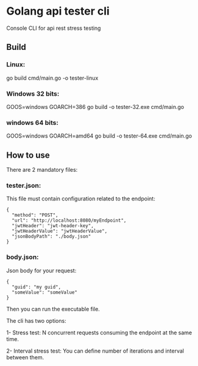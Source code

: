 # Golang api tester cli

Console CLI for api rest stress testing

## Build


### Linux: 

go build cmd/main.go  -o tester-linux

### Windows 32 bits:

GOOS=windows GOARCH=386 go build -o tester-32.exe cmd/main.go 

### windows 64 bits:

GOOS=windows GOARCH=amd64 go build -o tester-64.exe cmd/main.go 


## How to use

There are 2 mandatory files:

### tester.json: 
This file must contain configuration related to the endpoint:
```
{
  "method": "POST",
  "url": "http://localhost:8080/myEndpoint",
  "jwtHeader": "jwt-header-key",
  "jwtHeaderValue": "jwtHeaderValue",
  "jsonBodyPath": "./body.json"
}
```



### body.json: 
Json body for your request:
```
{
  "guid": "my guid",
  "someValue": "someValue"
}
```

Then you can run the executable file.

The cli has two options:

1- Stress test: N concurrent requests consuming the endpoint at the same time.

2- Interval stress test: You can define number of iterations and interval between them.


